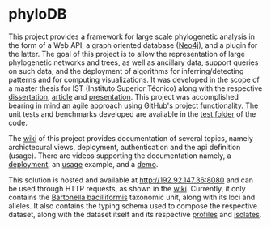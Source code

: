 # phyloDB
This project provides a framework for large scale phylogenetic analysis in the form of a Web API, a graph oriented database ([Neo4j](https://neo4j.com/)), and a plugin for the latter. The goal of this project is to allow the representation of large phylogenetic networks and trees, as well as ancillary data, support queries on such data, and the deployment of algorithms for inferring/detecting patterns and for computing visualizations. It was developed in the scope of a master thesis for IST (Instituto Superior Técnico) along with the respective [dissertation](http://arxiv.org/abs/2012.13363), [article](https://www.overleaf.com/read/zmhbdbmgdsct) and [presentation](https://docs.google.com/presentation/d/17PqZnZUM0B1JWIFExM-WxUSW4B1lfDPX2QWGbmSlcTE/edit?usp=sharing). This project was accomplished bearing in mind an agile approach using [GitHub's project functionality](https://github.com/Brunovski/phyloDB/projects/1). The unit tests and benchmarks developed are available in the [test folder](https://github.com/Brunovski/phyloDB/tree/master/phylodb/src/test/java/pt/ist/meic/phylodb) of the code.

The [wiki](https://github.com/Brunovski/phyloDB/wiki) of this project provides documentation of several topics, namely archictecural views, deployment, authentication and the api definition (usage). There are videos supporting the documentation namely, a [deployment](https://www.youtube.com/watch?v=RWTc_ltefgU&feature=youtu.be&fbclid=IwAR28qwjGNMX_r3oAs-cK2z0Mjp1ONiDievc9Q5oRSv1ilIMmQ74NRKSB3Vg), an [usage](https://www.youtube.com/watch?v=kUmvlAmZSME&feature=youtu.be&fbclid=IwAR2S-xEZIRHidqqsdn0UbyaUr3r631tESYkFG7p-vftayF6evLX9o4yMXNg) example, and a [demo](https://youtu.be/QOK7p_zICMM).

This solution is hosted and available at http://192.92.147.36:8080 and can be used through HTTP requests, as shown in the [wiki](https://github.com/Brunovski/phyloDB/wiki). Currently, it only contains the [Bartonella bacilliformis](https://pubmlst.org/organisms/bartonella-bacilliformis/) taxonomic unit, along with its loci and alleles. It also contains the typing schema used to compose the respective dataset, along with the dataset itself and its respective [profiles](https://rest.pubmlst.org/db/pubmlst_bbacilliformis_seqdef/schemes/1/profiles_csv) and [isolates](https://pubmlst.org/bigsdb?db=pubmlst_bbacilliformis_isolates&page=query).
